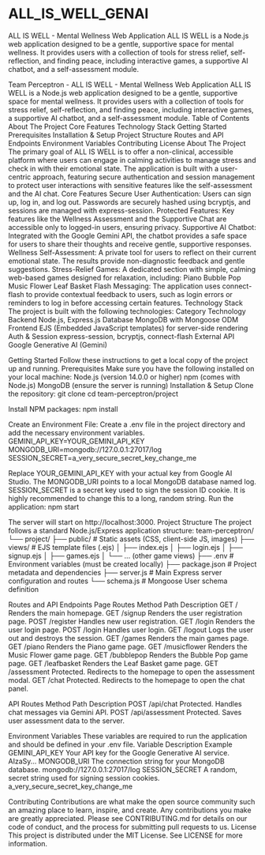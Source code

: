 # ALL_IS_WELL_GENAI
ALL IS WELL - Mental Wellness Web Application ALL IS WELL is a Node.js web application designed to be a gentle, supportive space for mental wellness. It provides users with a collection of tools for stress relief, self-reflection, and finding peace, including interactive games, a supportive AI chatbot, and a self-assessment module.


Team Perceptron - ALL IS WELL - Mental Wellness Web Application
ALL IS WELL is a Node.js web application designed to be a gentle, supportive space for mental wellness. It provides users with a collection of tools for stress relief, self-reflection, and finding peace, including interactive games, a supportive AI chatbot, and a self-assessment module.
Table of Contents
About The Project
Core Features
Technology Stack
Getting Started
Prerequisites
Installation & Setup
Project Structure
Routes and API Endpoints
Environment Variables
Contributing
License
About The Project
The primary goal of ALL IS WELL is to offer a non-clinical, accessible platform where users can engage in calming activities to manage stress and check in with their emotional state. The application is built with a user-centric approach, featuring secure authentication and session management to protect user interactions with sensitive features like the self-assessment and the AI chat.
Core Features
Secure User Authentication: Users can sign up, log in, and log out. Passwords are securely hashed using bcryptjs, and sessions are managed with express-session.
Protected Features: Key features like the Wellness Assessment and the Supportive Chat are accessible only to logged-in users, ensuring privacy.
Supportive AI Chatbot: Integrated with the Google Gemini API, the chatbot provides a safe space for users to share their thoughts and receive gentle, supportive responses.
Wellness Self-Assessment: A private tool for users to reflect on their current emotional state. The results provide non-diagnostic feedback and gentle suggestions.
Stress-Relief Games: A dedicated section with simple, calming web-based games designed for relaxation, including:
Piano
Bubble Pop
Music Flower
Leaf Basket
Flash Messaging: The application uses connect-flash to provide contextual feedback to users, such as login errors or reminders to log in before accessing certain features.
Technology Stack
The project is built with the following technologies:
Category
Technology
Backend
Node.js, Express.js
Database
MongoDB with Mongoose ODM
Frontend
EJS (Embedded JavaScript templates) for server-side rendering
Auth & Session
express-session, bcryptjs, connect-flash
External API
Google Generative AI (Gemini)

Getting Started
Follow these instructions to get a local copy of the project up and running.
Prerequisites
Make sure you have the following installed on your local machine:
Node.js (version 14.0.0 or higher)
npm (comes with Node.js)
MongoDB (ensure the server is running)
Installation & Setup
Clone the repository:
git clone <your-repository-url>
cd team-perceptron/project


Install NPM packages:
npm install


Create an Environment File:
Create a .env file in the project directory and add the necessary environment variables.
GEMINI_API_KEY=YOUR_GEMINI_API_KEY
MONGODB_URI=mongodb://127.0.0.1:27017/log
SESSION_SECRET=a_very_secure_secret_key_change_me


Replace YOUR_GEMINI_API_KEY with your actual key from Google AI Studio.
The MONGODB_URI points to a local MongoDB database named log.
SESSION_SECRET is a secret key used to sign the session ID cookie. It is highly recommended to change this to a long, random string.
Run the application:
npm start

The server will start on http://localhost:3000.
Project Structure
The project follows a standard Node.js/Express application structure:
team-perceptron/
└── project/
    ├── public/               # Static assets (CSS, client-side JS, images)
    ├── views/                # EJS template files (.ejs)
    │   ├── index.ejs
    │   ├── login.ejs
    │   ├── signup.ejs
    │   ├── games.ejs
    │   └── ... (other game views)
    ├── .env                  # Environment variables (must be created locally)
    ├── package.json          # Project metadata and dependencies
    ├── server.js             # Main Express server configuration and routes
    └── schema.js             # Mongoose User schema definition


Routes and API Endpoints
Page Routes
Method
Path
Description
GET
/
Renders the main homepage.
GET
/signup
Renders the user registration page.
POST
/register
Handles new user registration.
GET
/login
Renders the user login page.
POST
/login
Handles user login.
GET
/logout
Logs the user out and destroys the session.
GET
/games
Renders the main games page.
GET
/piano
Renders the Piano game page.
GET
/musicflower
Renders the Music Flower game page.
GET
/bubblepop
Renders the Bubble Pop game page.
GET
/leafbasket
Renders the Leaf Basket game page.
GET
/assessment
Protected. Redirects to the homepage to open the assessment modal.
GET
/chat
Protected. Redirects to the homepage to open the chat panel.

API Routes
Method
Path
Description
POST
/api/chat
Protected. Handles chat messages via Gemini API.
POST
/api/assessment
Protected. Saves user assessment data to the server.

Environment Variables
These variables are required to run the application and should be defined in your .env file.
Variable
Description
Example
GEMINI_API_KEY
Your API key for the Google Generative AI service.
AIzaSy...
MONGODB_URI
The connection string for your MongoDB database.
mongodb://127.0.0.1:27017/log
SESSION_SECRET
A random, secret string used for signing session cookies.
a_very_secure_secret_key_change_me

Contributing
Contributions are what make the open source community such an amazing place to learn, inspire, and create. Any contributions you make are greatly appreciated.
Please see CONTRIBUTING.md for details on our code of conduct, and the process for submitting pull requests to us.
License
This project is distributed under the MIT License. See LICENSE for more information.
